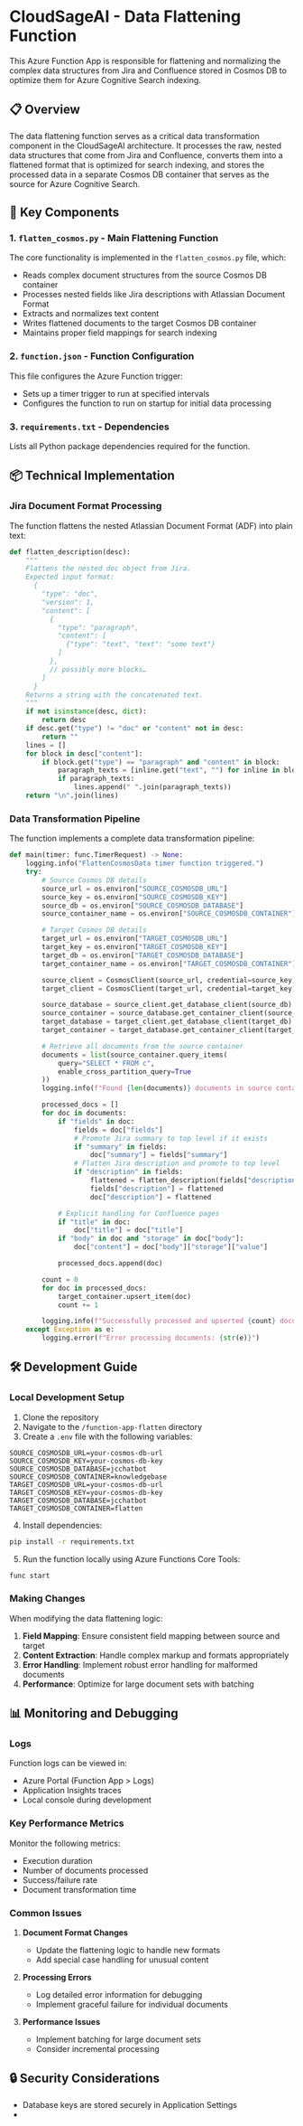 # CloudSageAI - Data Flattening Function

This Azure Function App is responsible for flattening and normalizing the complex data structures from Jira and Confluence stored in Cosmos DB to optimize them for Azure Cognitive Search indexing.

## 📋 Overview

The data flattening function serves as a critical data transformation component in the CloudSageAI architecture. It processes the raw, nested data structures that come from Jira and Confluence, converts them into a flattened format that is optimized for search indexing, and stores the processed data in a separate Cosmos DB container that serves as the source for Azure Cognitive Search.

## 🔧 Key Components

### 1. `flatten_cosmos.py` - Main Flattening Function

The core functionality is implemented in the `flatten_cosmos.py` file, which:

- Reads complex document structures from the source Cosmos DB container
- Processes nested fields like Jira descriptions with Atlassian Document Format
- Extracts and normalizes text content
- Writes flattened documents to the target Cosmos DB container
- Maintains proper field mappings for search indexing

### 2. `function.json` - Function Configuration

This file configures the Azure Function trigger:

- Sets up a timer trigger to run at specified intervals
- Configures the function to run on startup for initial data processing

### 3. `requirements.txt` - Dependencies

Lists all Python package dependencies required for the function.

## 📦 Technical Implementation

### Jira Document Format Processing

The function flattens the nested Atlassian Document Format (ADF) into plain text:

```python
def flatten_description(desc):
    """
    Flattens the nested doc object from Jira.
    Expected input format:
      {
        "type": "doc",
        "version": 1,
        "content": [
          {
            "type": "paragraph",
            "content": [
              {"type": "text", "text": "some text"}
            ]
          },
          // possibly more blocks…
        ]
      }
    Returns a string with the concatenated text.
    """
    if not isinstance(desc, dict):
        return desc
    if desc.get("type") != "doc" or "content" not in desc:
        return ""
    lines = []
    for block in desc["content"]:
        if block.get("type") == "paragraph" and "content" in block:
            paragraph_texts = [inline.get("text", "") for inline in block["content"] if inline.get("type") == "text"]
            if paragraph_texts:
                lines.append(" ".join(paragraph_texts))
    return "\n".join(lines)
```

### Data Transformation Pipeline

The function implements a complete data transformation pipeline:

```python
def main(timer: func.TimerRequest) -> None:
    logging.info("FlattenCosmosData timer function triggered.")
    try:
        # Source Cosmos DB details
        source_url = os.environ["SOURCE_COSMOSDB_URL"]
        source_key = os.environ["SOURCE_COSMOSDB_KEY"]
        source_db = os.environ["SOURCE_COSMOSDB_DATABASE"]
        source_container_name = os.environ["SOURCE_COSMOSDB_CONTAINER"]

        # Target Cosmos DB details
        target_url = os.environ["TARGET_COSMOSDB_URL"]
        target_key = os.environ["TARGET_COSMOSDB_KEY"]
        target_db = os.environ["TARGET_COSMOSDB_DATABASE"]
        target_container_name = os.environ["TARGET_COSMOSDB_CONTAINER"]

        source_client = CosmosClient(source_url, credential=source_key)
        target_client = CosmosClient(target_url, credential=target_key)

        source_database = source_client.get_database_client(source_db)
        source_container = source_database.get_container_client(source_container_name)
        target_database = target_client.get_database_client(target_db)
        target_container = target_database.get_container_client(target_container_name)

        # Retrieve all documents from the source container
        documents = list(source_container.query_items(
            query="SELECT * FROM c",
            enable_cross_partition_query=True
        ))
        logging.info(f"Found {len(documents)} documents in source container.")

        processed_docs = []
        for doc in documents:
            if "fields" in doc:
                fields = doc["fields"]
                # Promote Jira summary to top level if it exists
                if "summary" in fields:
                    doc["summary"] = fields["summary"]
                # Flatten Jira description and promote to top level
                if "description" in fields:
                    flattened = flatten_description(fields["description"])
                    fields["description"] = flattened
                    doc["description"] = flattened

            # Explicit handling for Confluence pages
            if "title" in doc:
                doc["title"] = doc["title"]
            if "body" in doc and "storage" in doc["body"]:
                doc["content"] = doc["body"]["storage"]["value"]

            processed_docs.append(doc)

        count = 0
        for doc in processed_docs:
            target_container.upsert_item(doc)
            count += 1

        logging.info(f"Successfully processed and upserted {count} documents.")
    except Exception as e:
        logging.error(f"Error processing documents: {str(e)}")
```

## 🛠️ Development Guide

### Local Development Setup

1. Clone the repository
2. Navigate to the `/function-app-flatten` directory
3. Create a `.env` file with the following variables:

```
SOURCE_COSMOSDB_URL=your-cosmos-db-url
SOURCE_COSMOSDB_KEY=your-cosmos-db-key
SOURCE_COSMOSDB_DATABASE=jcchatbot
SOURCE_COSMOSDB_CONTAINER=knowledgebase
TARGET_COSMOSDB_URL=your-cosmos-db-url
TARGET_COSMOSDB_KEY=your-cosmos-db-key
TARGET_COSMOSDB_DATABASE=jcchatbot
TARGET_COSMOSDB_CONTAINER=flatten
```

4. Install dependencies:
```bash
pip install -r requirements.txt
```

5. Run the function locally using Azure Functions Core Tools:
```bash
func start
```

### Making Changes

When modifying the data flattening logic:

1. **Field Mapping**: Ensure consistent field mapping between source and target
2. **Content Extraction**: Handle complex markup and formats appropriately
3. **Error Handling**: Implement robust error handling for malformed documents
4. **Performance**: Optimize for large document sets with batching

## 📊 Monitoring and Debugging

### Logs

Function logs can be viewed in:
- Azure Portal (Function App > Logs)
- Application Insights traces
- Local console during development

### Key Performance Metrics

Monitor the following metrics:
- Execution duration
- Number of documents processed
- Success/failure rate
- Document transformation time

### Common Issues

1. **Document Format Changes**
   - Update the flattening logic to handle new formats
   - Add special case handling for unusual content

2. **Processing Errors**
   - Log detailed error information for debugging
   - Implement graceful failure for individual documents

3. **Performance Issues**
   - Implement batching for large document sets
   - Consider incremental processing

## 🔒 Security Considerations

- Database keys are stored securely in Application Settings
-